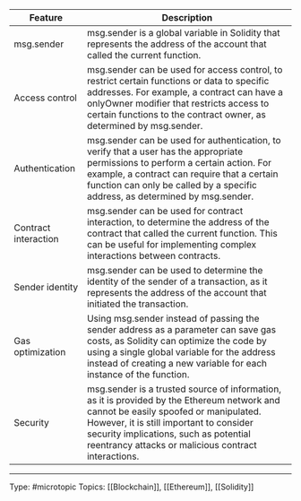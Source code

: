 | Feature | Description                                                                                                                                                                                                                                                                      |
|-----------------------------|----------------------------------------------------------------------------------------------------------------------------------------------------------------------------------------------------------------------------------------------------------------------------------|
| msg.sender                  | msg.sender is a global variable in Solidity that represents the address of the account that called the current function.                                                                                                                                                         |
| Access control              | msg.sender can be used for access control, to restrict certain functions or data to specific addresses. For example, a contract can have a onlyOwner modifier that restricts access to certain functions to the contract owner, as determined by msg.sender.                     |
| Authentication              | msg.sender can be used for authentication, to verify that a user has the appropriate permissions to perform a certain action. For example, a contract can require that a certain function can only be called by a specific address, as determined by msg.sender.                 |
| Contract interaction        | msg.sender can be used for contract interaction, to determine the address of the contract that called the current function. This can be useful for implementing complex interactions between contracts.                                                                          |
| Sender identity             | msg.sender can be used to determine the identity of the sender of a transaction, as it represents the address of the account that initiated the transaction.                                                                                                                     |
| Gas optimization            | Using msg.sender instead of passing the sender address as a parameter can save gas costs, as Solidity can optimize the code by using a single global variable for the address instead of creating a new variable for each instance of the function.                              |
| Security                    | msg.sender is a trusted source of information, as it is provided by the Ethereum network and cannot be easily spoofed or manipulated. However, it is still important to consider security implications, such as potential reentrancy attacks or malicious contract interactions. |

___
Type: #microtopic 
Topics: [[Blockchain]], [[Ethereum]], [[Solidity]]

